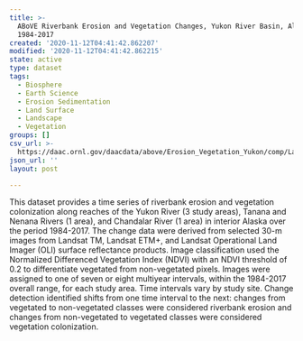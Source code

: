 ```yaml
---
title: >-
  ABoVE Riverbank Erosion and Vegetation Changes, Yukon River Basin, Alaska,
  1984-2017
created: '2020-11-12T04:41:42.862207'
modified: '2020-11-12T04:41:42.862215'
state: active
type: dataset
tags:
  - Biosphere
  - Earth Science
  - Erosion Sedimentation
  - Land Surface
  - Landscape
  - Vegetation
groups: []
csv_url: >-
  https://daac.ornl.gov/daacdata/above/Erosion_Vegetation_Yukon/comp/LandsatImagery_DatesSatellitesSensors.csv
json_url: ''
layout: post

---
```

This dataset provides a time series of riverbank erosion and vegetation colonization along reaches of the Yukon River (3 study areas), Tanana and Nenana Rivers (1 area), and Chandalar River (1 area) in interior Alaska over the period 1984-2017. The change data were derived from selected 30-m images from Landsat TM, Landsat ETM+, and Landsat Operational Land Imager (OLI) surface reflectance products. Image classification used the Normalized Differenced Vegetation Index (NDVI) with an NDVI threshold of 0.2 to differentiate vegetated from non-vegetated pixels. Images were assigned to one of seven or eight multiyear intervals, within the 1984-2017 overall range, for each study area. Time intervals vary by study site. Change detection identified shifts from one time interval to the next: changes from vegetated to non-vegetated classes were considered riverbank erosion and changes from non-vegetated to vegetated classes were considered vegetation colonization.

